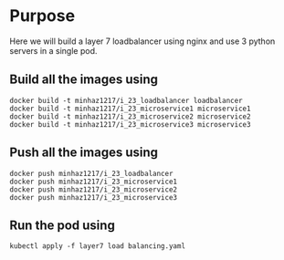# Purpose
Here we will build a layer 7 loadbalancer using nginx and use 3 python servers in a single pod.

## Build all the images using
```
docker build -t minhaz1217/i_23_loadbalancer loadbalancer
docker build -t minhaz1217/i_23_microservice1 microservice1
docker build -t minhaz1217/i_23_microservice2 microservice2
docker build -t minhaz1217/i_23_microservice3 microservice3
```
## Push all the images using
```
docker push minhaz1217/i_23_loadbalancer
docker push minhaz1217/i_23_microservice1
docker push minhaz1217/i_23_microservice2
docker push minhaz1217/i_23_microservice3
```

## Run the pod using
`kubectl apply -f layer7 load balancing.yaml`